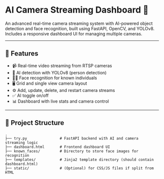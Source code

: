 
# AI Camera Streaming Dashboard 🚀

An advanced real-time camera streaming system with AI-powered object detection and face recognition, built using FastAPI, OpenCV, and YOLOv8. Includes a responsive dashboard UI for managing multiple cameras.

---

## 🔧 Features

- 📹 Real-time video streaming from RTSP cameras
- 🧠 AI detection with YOLOv8 (person detection)
- 🧍‍♂️ Face recognition for known individuals
- 🖥️ Grid and single view camera layout
- ⚙️ Add, update, delete, and restart camera streams
- ✅ AI toggle on/off
- 📊 Dashboard with live stats and camera control

---

## 📁 Project Structure

```text
.
├── try.py               # FastAPI backend with AI and camera streaming logic
├── dashboard.html       # Frontend dashboard UI
├── known_faces/         # Directory to store face images for recognition
├── templates/           # Jinja2 template directory (should contain dashboard.html)
├── static/              # (Optional) for CSS/JS files if split from HTML

